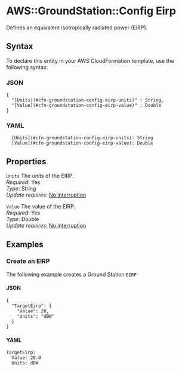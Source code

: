 # AWS::GroundStation::Config Eirp<a name="aws-properties-groundstation-config-eirp"></a>

 Defines an equivalent isotropically radiated power \(EIRP\)\. 

## Syntax<a name="aws-properties-groundstation-config-eirp-syntax"></a>

To declare this entity in your AWS CloudFormation template, use the following syntax:

### JSON<a name="aws-properties-groundstation-config-eirp-syntax.json"></a>

```
{
  "[Units](#cfn-groundstation-config-eirp-units)" : String,
  "[Value](#cfn-groundstation-config-eirp-value)" : Double
}
```

### YAML<a name="aws-properties-groundstation-config-eirp-syntax.yaml"></a>

```
  [Units](#cfn-groundstation-config-eirp-units): String
  [Value](#cfn-groundstation-config-eirp-value): Double
```

## Properties<a name="aws-properties-groundstation-config-eirp-properties"></a>

`Units`  <a name="cfn-groundstation-config-eirp-units"></a>
 The units of the EIRP\.   
*Required*: Yes  
*Type*: String  
*Update requires*: [No interruption](https://docs.aws.amazon.com/AWSCloudFormation/latest/UserGuide/using-cfn-updating-stacks-update-behaviors.html#update-no-interrupt)

`Value`  <a name="cfn-groundstation-config-eirp-value"></a>
 The value of the EIRP\.   
*Required*: Yes  
*Type*: Double  
*Update requires*: [No interruption](https://docs.aws.amazon.com/AWSCloudFormation/latest/UserGuide/using-cfn-updating-stacks-update-behaviors.html#update-no-interrupt)

## Examples<a name="aws-properties-groundstation-config-eirp--examples"></a>

### Create an EIRP<a name="aws-properties-groundstation-config-eirp--examples--Create_an_EIRP"></a>

The following example creates a Ground Station `EIRP`

#### JSON<a name="aws-properties-groundstation-config-eirp--examples--Create_an_EIRP--json"></a>

```
{
  "TargetEirp": {
    "Value": 20,
    "Units": "dBW"
  }
}
```

#### YAML<a name="aws-properties-groundstation-config-eirp--examples--Create_an_EIRP--yaml"></a>

```
TargetEirp:
  Value: 20.0
  Units: dBW
```